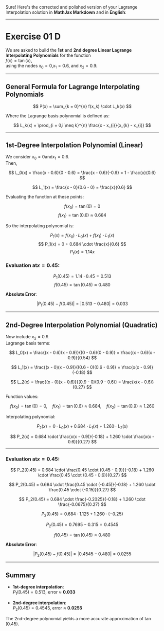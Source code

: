 Sure! Here's the corrected and polished version of your Lagrange Interpolation solution in **MathJax Markdown** and in **English**:

---

# Exercise 01 D

We are asked to build the **1st** and **2nd degree Linear Lagrange Interpolating Polynomials** for the function  
$f(x) = \tan(x)$,  
using the nodes $x_0 = 0$,$x_1 = 0.6$, and $x_2 = 0.9$.

---

## General Formula for Lagrange Interpolating Polynomials

$$
P(x) = \sum_{k = 0}^{n} f(x_k) \cdot L_k(x)
$$

Where the Lagrange basis polynomial is defined as:

$$
L_k(x) = \prod_{i = 0,i \neq k}^{n} \frac{x - x_{i}}{x_{k} - x_{i}}
$$

---

## 1st-Degree Interpolation Polynomial (Linear)

We consider $x_0 = 0$and$x_1 = 0.6$.  
Then,

$$
L_0(x) = \frac{x - 0.6}{0 - 0.6} = \frac{x - 0.6}{-0.6} = 1 - \frac{x}{0.6}
$$

$$
L_1(x) = \frac{x - 0}{0.6 - 0} = \frac{x}{0.6}
$$

Evaluating the function at these points:

$$
f(x_0) = \tan(0) = 0
$$
$$
f(x_1) = \tan(0.6) \approx 0.684
$$

So the interpolating polynomial is:

$$
P_1(x) = f(x_0) \cdot L_0(x) + f(x_1) \cdot L_1(x)
$$
$$
P_1(x) = 0 + 0.684 \cdot \frac{x}{0.6}
$$
$$
P_1(x) = 1.14x
$$

### Evaluation at$x = 0.45$:

$$
P_1(0.45) = 1.14 \cdot 0.45 = 0.513
$$
$$
f(0.45) = \tan(0.45) \approx 0.480
$$

**Absolute Error**:

$$
|P_1(0.45) - f(0.45)| = |0.513 - 0.480| = 0.033
$$

---

## 2nd-Degree Interpolation Polynomial (Quadratic)

Now include $x_2 = 0.9$.  
Lagrange basis terms:

$$
L_0(x) = \frac{(x - 0.6)(x - 0.9)}{(0 - 0.6)(0 - 0.9)} = \frac{(x - 0.6)(x - 0.9)}{0.54}
$$

$$
L_1(x) = \frac{(x - 0)(x - 0.9)}{(0.6 - 0)(0.6 - 0.9)} = \frac{x(x - 0.9)}{-0.18}
$$

$$
L_2(x) = \frac{(x - 0)(x - 0.6)}{(0.9 - 0)(0.9 - 0.6)} = \frac{x(x - 0.6)}{0.27}
$$

Function values:

$$
f(x_0) = \tan(0) = 0, \quad f(x_1) = \tan(0.6) \approx 0.684, \quad f(x_2) = \tan(0.9) \approx 1.260
$$

Interpolating polynomial:

$$
P_2(x) = 0 \cdot L_0(x) + 0.684 \cdot L_1(x) + 1.260 \cdot L_2(x)
$$

$$
P_2(x) = 0.684 \cdot \frac{x(x - 0.9)}{-0.18} + 1.260 \cdot \frac{x(x - 0.6)}{0.27}
$$

---

### Evaluation at$x = 0.45$:

$$
P_2(0.45) = 0.684 \cdot \frac{0.45 \cdot (0.45 - 0.9)}{-0.18} + 1.260 \cdot \frac{0.45 \cdot (0.45 - 0.6)}{0.27}
$$

$$
P_2(0.45) = 0.684 \cdot \frac{0.45 \cdot (-0.45)}{-0.18} + 1.260 \cdot \frac{0.45 \cdot (-0.15)}{0.27}
$$

$$
P_2(0.45) = 0.684 \cdot \frac{-0.2025}{-0.18} + 1.260 \cdot \frac{-0.0675}{0.27}
$$

$$
P_2(0.45) = 0.684 \cdot 1.125 + 1.260 \cdot (-0.25)
$$

$$
P_2(0.45) = 0.7695 - 0.315 = 0.4545
$$

$$
f(0.45) = \tan(0.45) \approx 0.480
$$

**Absolute Error**:

$$
|P_2(0.45) - f(0.45)| = |0.4545 - 0.480| = 0.0255
$$

---

## Summary

- **1st-degree interpolation**:  
$P_1(0.45) = 0.513$, error ≈ **0.033**

- **2nd-degree interpolation**:  
$P_2(0.45) = 0.4545$, error ≈ **0.0255**

The 2nd-degree polynomial yields a more accurate approximation of $\tan(0.45)$.